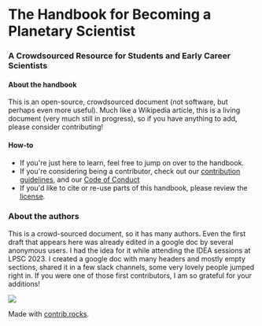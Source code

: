 # The Handbook for Becoming a Planetary Scientist
### A Crowdsourced Resource for Students and Early Career Scientists

#### About the handbook
This is an open-source, crowdsourced document (not software, but perhaps even more useful). Much like a Wikipedia article, this is a living document (very much still in progress), so if you have anything to add, please consider contributing!

#### How-to
- If you're just here to learn, feel free to jump on over to the handbook.
- If you're considering being a contributor, check out our [contribution guidelines](CONTRIBUTING.md), and our [Code of Conduct](CODE_OF_CONDUCT.md)
- If you'd like to cite or re-use parts of this handbook, please review the [license](LICENSE).

### About the authors
This is a crowd-sourced document, so it has many authors. Even the first draft that appears here was already edited in a google doc by several anonymous users. I had the idea for it while attending the IDEA sessions at LPSC 2023. I created a google doc with many headers and mostly empty sections, shared it in a few slack channels, some very lovely people jumped right in. If you were one of those first contributors, I am so grateful for your additions!

<a href="https://github.com/belindathemoon/planetaryHandbook/graphs/contributors">
  <img src="https://contrib.rocks/image?repo=belindathemoon/planetaryHandbook" />
</a>

Made with [contrib.rocks](https://contrib.rocks).
